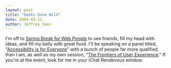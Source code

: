 ```yaml
---
layout: post
title: "Geeks Gone Wild"
date: 2004-03-12
author: Jeffrey Veen
---
```

<p>I'm off to <a href="http://www.sxsw.com">Spring Break for Web People</a> to see friends, fill my head with ideas, and fill my belly with great food. I'll be speaking on a panel titled, "<a href="http://sxsw.com/interactive/panels/index.php?action=detail&con=ia&id=10&PHPSESSID=76e08b4fd5e313659498c6fa531a4e6b">Accessibility is for Everyone</a>" with a bunch of people far more qualified than I am, as well as my own session, "<a href="http://sxsw.com/interactive/panels/index.php?action=detail&con=ia&id=64&PHPSESSID=76e08b4fd5e313659498c6fa531a4e6b">The Frontiers of User Experience</a>." If you're at the event, look for me in your iChat Rendevous window.</p>
